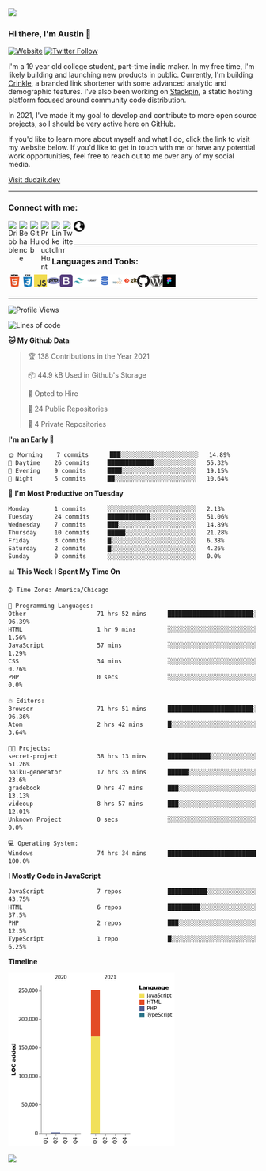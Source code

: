 <img height="200" src="https://dudzikdev-staging.netlify.app/gh.png" />


### Hi there, I'm Austin  👋


[![Website](https://img.shields.io/website?label=dudzik.dev&style=for-the-badge&url=https%3A%2F%2Fdudzik.dev)](https://dudzik.dev)
[![Twitter Follow](https://img.shields.io/twitter/follow/austinthemaker?color=1DA1F2&logo=twitter&style=for-the-badge)](https://twitter.com/intent/follow?original_referer=https%3A%2F%2Fgithub.com%2Faustinthemaker&screen_name=austinthemaker)

I'm a 19 year old college student, part-time indie maker. In my free time, I'm likely building and launching new products in public. Currently, I'm building [Crinkle](https://crinkle.io), a branded link shortener with some advanced analytic and demographic features. I've also been working on [Stackpin](https://stackp.in), a static hosting platform focused around community code distribution.

In 2021, I've made it my goal to develop and contribute to more open source projects, so I should be very active here on GitHub.

If you'd like to learn more about myself and what I do, click the link to visit my website below. If you'd like to get in touch with me or have any potential work opportunities, feel free to reach out to me over any of my social media.

[Visit dudzik.dev](https://dudzik.dev)

---


### Connect with me:

[<img align="left" alt="Dribbble" width="22px" src="https://cdn.jsdelivr.net/npm/simple-icons@v4/icons/dribbble.svg" />][dribbble]
[<img align="left" alt="Behance" width="22px" src="https://cdn.jsdelivr.net/npm/simple-icons@v4/icons/behance.svg" />][behance]
[<img align="left" alt="GitHub" width="22px" src="https://cdn.jsdelivr.net/npm/simple-icons@v4/icons/github.svg" />][github]
[<img align="left" alt="Product Hunt" width="22px" src="https://cdn.jsdelivr.net/npm/simple-icons@v4/icons/producthunt.svg" />][producthunt]
[<img align="left" alt="LinkedIn" width="22px" src="https://cdn.jsdelivr.net/npm/simple-icons@v4/icons/linkedin.svg" />][linkedin]
[<img align="left" alt="Twitter" width="22px" src="https://cdn.jsdelivr.net/npm/simple-icons@v4/icons/twitter.svg" />][twitter]
[<img align="left" alt="Homepage" width="22px" src="https://raw.githubusercontent.com/iconic/open-iconic/master/svg/globe.svg" />][website]


<br />
<br />

---


### Languages and Tools:

<img align="left" alt="HTML" width="26px" src="https://raw.githubusercontent.com/github/explore/80688e429a7d4ef2fca1e82350fe8e3517d3494d/topics/html/html.png" />
<img align="left" alt="CSS" width="26px" src="https://raw.githubusercontent.com/github/explore/80688e429a7d4ef2fca1e82350fe8e3517d3494d/topics/css/css.png" />
<img align="left" alt="JavaScript" width="26px" src="https://raw.githubusercontent.com/github/explore/80688e429a7d4ef2fca1e82350fe8e3517d3494d/topics/javascript/javascript.png" />
<img align="left" alt="PHP" width="26px" src="https://raw.githubusercontent.com/github/explore/ccc16358ac4530c6a69b1b80c7223cd2744dea83/topics/php/php.png" />
<img align="left" alt="Bootstrap" width="26px" src="https://raw.githubusercontent.com/github/explore/80688e429a7d4ef2fca1e82350fe8e3517d3494d/topics/bootstrap/bootstrap.png" />
<img align="left" alt="Tailwind" width="26px" src="https://raw.githubusercontent.com/github/explore/882462b8ecc337fd9c9b2572bc463a1cbc88fb6a/topics/tailwind/tailwind.png" />
<img align="left" alt="jQuery" width="26px" src="https://raw.githubusercontent.com/github/explore/80688e429a7d4ef2fca1e82350fe8e3517d3494d/topics/jquery/jquery.png" />
<img align="left" alt="SQL" width="26px" src="https://raw.githubusercontent.com/github/explore/80688e429a7d4ef2fca1e82350fe8e3517d3494d/topics/sql/sql.png" />
<img align="left" alt="MySQL" width="26px" src="https://raw.githubusercontent.com/github/explore/80688e429a7d4ef2fca1e82350fe8e3517d3494d/topics/mysql/mysql.png" />
<img align="left" alt="Git" width="26px" src="https://raw.githubusercontent.com/github/explore/80688e429a7d4ef2fca1e82350fe8e3517d3494d/topics/git/git.png" />
<img align="left" alt="GitHub" width="26px" src="https://raw.githubusercontent.com/github/explore/78df643247d429f6cc873026c0622819ad797942/topics/github/github.png" />
<img align="left" alt="WordPress" width="26px" src="https://raw.githubusercontent.com/github/explore/80688e429a7d4ef2fca1e82350fe8e3517d3494d/topics/wordpress/wordpress.png" />
<img align="left" alt="Figma" width="26px" src="https://raw.githubusercontent.com/github/explore/05d0f0dfceafd861bdf2b53559399dae7b2e2d8b/topics/figma/figma.png" />

<br>
<br>

---

<!--START_SECTION:waka-->
![Profile Views](http://img.shields.io/badge/Profile%20Views-4-blue)

![Lines of code](https://img.shields.io/badge/From%20Hello%20World%20I%27ve%20Written-252377%20lines%20of%20code-blue)

**🐱 My Github Data** 

> 🏆 138 Contributions in the Year 2021
 > 
> 📦 44.9 kB Used in Github's Storage 
 > 
> 💼 Opted to Hire
 > 
> 📜 24 Public Repositories 
 > 
> 🔑 4 Private Repositories  
 > 
**I'm an Early 🐤** 

```text
🌞 Morning    7 commits      ███░░░░░░░░░░░░░░░░░░░░░░   14.89% 
🌆 Daytime    26 commits     █████████████░░░░░░░░░░░░   55.32% 
🌃 Evening    9 commits      ████░░░░░░░░░░░░░░░░░░░░░   19.15% 
🌙 Night      5 commits      ██░░░░░░░░░░░░░░░░░░░░░░░   10.64%

```
📅 **I'm Most Productive on Tuesday** 

```text
Monday       1 commits      ░░░░░░░░░░░░░░░░░░░░░░░░░   2.13% 
Tuesday      24 commits     ████████████░░░░░░░░░░░░░   51.06% 
Wednesday    7 commits      ███░░░░░░░░░░░░░░░░░░░░░░   14.89% 
Thursday     10 commits     █████░░░░░░░░░░░░░░░░░░░░   21.28% 
Friday       3 commits      █░░░░░░░░░░░░░░░░░░░░░░░░   6.38% 
Saturday     2 commits      █░░░░░░░░░░░░░░░░░░░░░░░░   4.26% 
Sunday       0 commits      ░░░░░░░░░░░░░░░░░░░░░░░░░   0.0%

```


📊 **This Week I Spent My Time On** 

```text
⌚︎ Time Zone: America/Chicago

💬 Programming Languages: 
Other                    71 hrs 52 mins      ████████████████████████░   96.39% 
HTML                     1 hr 9 mins         ░░░░░░░░░░░░░░░░░░░░░░░░░   1.56% 
JavaScript               57 mins             ░░░░░░░░░░░░░░░░░░░░░░░░░   1.29% 
CSS                      34 mins             ░░░░░░░░░░░░░░░░░░░░░░░░░   0.76% 
PHP                      0 secs              ░░░░░░░░░░░░░░░░░░░░░░░░░   0.0%

🔥 Editors: 
Browser                  71 hrs 51 mins      ████████████████████████░   96.36% 
Atom                     2 hrs 42 mins       █░░░░░░░░░░░░░░░░░░░░░░░░   3.64%

🐱‍💻 Projects: 
secret-project           38 hrs 13 mins      ████████████░░░░░░░░░░░░░   51.26% 
haiku-generator          17 hrs 35 mins      ██████░░░░░░░░░░░░░░░░░░░   23.6% 
gradebook                9 hrs 47 mins       ███░░░░░░░░░░░░░░░░░░░░░░   13.13% 
videoup                  8 hrs 57 mins       ███░░░░░░░░░░░░░░░░░░░░░░   12.01% 
Unknown Project          0 secs              ░░░░░░░░░░░░░░░░░░░░░░░░░   0.0%

💻 Operating System: 
Windows                  74 hrs 34 mins      █████████████████████████   100.0%

```

**I Mostly Code in JavaScript** 

```text
JavaScript               7 repos             ███████████░░░░░░░░░░░░░░   43.75% 
HTML                     6 repos             █████████░░░░░░░░░░░░░░░░   37.5% 
PHP                      2 repos             ███░░░░░░░░░░░░░░░░░░░░░░   12.5% 
TypeScript               1 repo              █░░░░░░░░░░░░░░░░░░░░░░░░   6.25%

```


**Timeline**

![Chart not found](https://raw.githubusercontent.com/austin-dudzik/austin-dudzik/main/charts/bar_graph.png) 


<!--END_SECTION:waka-->


<img src="https://github-readme-stats.vercel.app/api?username=austin-dudzik&show_icons=true&&bg_color=b13cff,dd45d3,fd9d52&title_color=fff&text_color=fff&icon_color=fff">


[dribbble]: https://dribbble.com/austin-dudzik
[behance]: https://behance.net/austindudzik
[github]: https://github.com/austin-dudzik
[producthunt]: https://producthunt.com/@dudzik
[linkedin]: https://linkedin.com/in/austin-dudzik
[twitter]: https://twitter.com/austinthemaker
[website]: https://dudzik.dev
